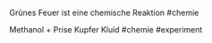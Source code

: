 Grünes Feuer ist eine chemische Reaktion #chemie 

 Methanol + Prise Kupfer Kluid #chemie #experiment 